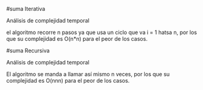 #suma Iterativa

Análisis de complejidad temporal

el algoritmo recorre n pasos ya que usa un ciclo que va i = 1 hatsa n, por los que su complejidad es O(n*n) para el peor de los casos.

#suma Recursiva

Análisis de complejidad temporal

El algoritmo se manda a llamar así mismo n veces, por los que su complejidad es O(nnn) para el peor de los casos.
